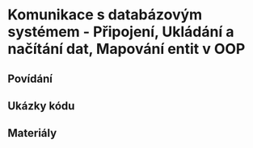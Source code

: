 Komunikace s databázovým systémem - Připojení, Ukládání a načítání dat, Mapování entit v OOP
===

Povídání
---

Ukázky kódu
---

Materiály
---
